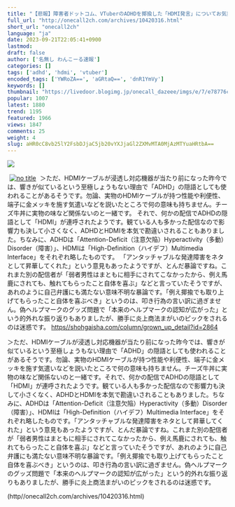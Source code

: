 ```yaml
---
title: "【悲報】障害者ドットコム、VTuberのADHDを揶揄した「HDMI発言」についてお気持ちしてしまうｗｗｗｗｗ "
full_url: "http://onecall2ch.com/archives/10420316.html"
short_url: "onecall2ch"
language: "ja"
date: 2023-09-21T22:05:41+0900
lastmod: 
draft: false
author: ['名無し わんこーる速報']
categories: []
tags: ['adhd', 'hdmi', 'vtuber']
encoded_tags: ['YWRoZA==', 'aGRtaQ==', 'dnR1YmVy']
keywords: []
thumbnail: "https://livedoor.blogimg.jp/onecall_dazeee/imgs/e/7/e78776c4-s.png"
popular: 1007
latest: 1880
trend: 1195
featured: 1966
views: 1847
comments: 25
weight: 4
slug: aHR0cC8vb25lY2FsbDJjaC5jb20vYXJjaGl2ZXMvMTA0MjAzMTYuaHRtbA==
---
```


![](https://livedoor.blogimg.jp/onecall_dazeee/imgs/e/7/e78776c4-s.png)

<div><a target='_blank' href='https//livedoor.blogimg.jp/onecall_dazeee/imgs/e/7/e78776c4.png'><img hspace='5' border='0' class='image pict' alt='no title' src='https//livedoor.blogimg.jp/onecall_dazeee/imgs/e/7/e78776c4-s.png'></a> ＞ただ、HDMIケーブルが浸透し対応機器が当たり前になった昨今では、響きが似ているという至極しょうもない理由で「ADHD」の隠語としても使われることがあるそうです。勿論、実物のHDMIケーブルが持つ性能や利便性、端子に金メッキを施す気遣いなどを説いたところで何の意味も持ちません。チーズ牛丼に実物の味など関係ないのと一緒です。 それで、何かの配信でADHDの隠語として「HDMI」が連呼されたようです。観ている人も多かった配信なので影響力も決して小さくなく、ADHDとHDMIを本気で勘違いされることもありました。ちなみに、ADHDは「Attention-Deficit（注意欠陥）Hyperactivity（多動）Disorder（障害）」、HDMIは「High-Definition（ハイデフ）Multimedia Interface」をそれぞれ略したものです。 「アンタッチャブルな発達障害をネタとして昇華してくれた」という意見もあったようですが、とんだ暴論ですね。これまた別の配信者が「弱者男性はまともに相手にされてこなかったから、例え馬鹿にされても、触れてもらったこと自体を喜ぶ」などと言っていたそうですが、あれのように自己弁護にも満たない意味不明な暴論です。「例え揶揄でも取り上げてもらったこと自体を喜ぶべき」というのは、叩き行為の言い訳に過ぎません。偽ヘルプマークのグッズ問題で「本来のヘルプマークの認知が広がった」という的外れな振り返りもありましたが、勝手に炎上商法まがいのピックをされるのは迷惑です。 <a target='_blank' href='https//shohgaisha.com/column/grown_up_detail?id=2864'>https//shohgaisha.com/column/grown_up_detail?id=2864</a> <p>＞ただ、HDMIケーブルが浸透し対応機器が当たり前になった昨今では、響きが似ているという至極しょうもない理由で「ADHD」の隠語としても使われることがあるそうです。勿論、実物のHDMIケーブルが持つ性能や利便性、端子に金メッキを施す気遣いなどを説いたところで何の意味も持ちません。チーズ牛丼に実物の味など関係ないのと一緒です。それで、何かの配信でADHDの隠語として「HDMI」が連呼されたようです。観ている人も多かった配信なので影響力も決して小さくなく、ADHDとHDMIを本気で勘違いされることもありました。ちなみに、ADHDは「Attention-Deficit（注意欠陥）Hyperactivity（多動）Disorder（障害）」、HDMIは「High-Definition（ハイデフ）Multimedia Interface」をそれぞれ略したものです。「アンタッチャブルな発達障害をネタとして昇華してくれた」という意見もあったようですが、とんだ暴論ですね。これまた別の配信者が「弱者男性はまともに相手にされてこなかったから、例え馬鹿にされても、触れてもらったこと自体を喜ぶ」などと言っていたそうですが、あれのように自己弁護にも満たない意味不明な暴論です。「例え揶揄でも取り上げてもらったこと自体を喜ぶべき」というのは、叩き行為の言い訳に過ぎません。偽ヘルプマークのグッズ問題で「本来のヘルプマークの認知が広がった」という的外れな振り返りもありましたが、勝手に炎上商法まがいのピックをされるのは迷惑です。</p></div>

(http//onecall2ch.com/archives/10420316.html)
